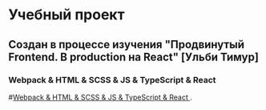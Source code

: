# Учебный проект

## Создан в процессе изучения "Продвинутый Frontend. В production на React" [Ульби Тимур]

### Webpack & HTML & SCSS & JS & TypeScript & React

<!-- https://ulbitv.ru/teach/control/stream -->

#[Webpack & HTML & SCSS & JS & TypeScript & React ](https://greyambler.github.io/production-project/dist).


